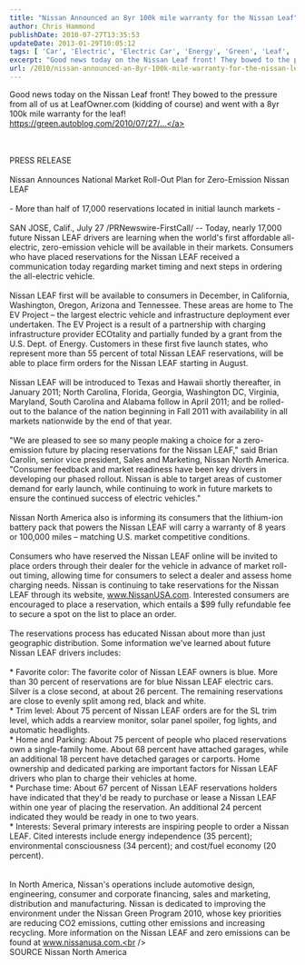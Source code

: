```yaml
---
title: "Nissan Announced an 8yr 100k mile warranty for the Nissan Leaf"
author: Chris Hammond
publishDate: 2010-07-27T13:35:53
updateDate: 2013-01-29T10:05:12
tags: [ 'Car', 'Electric', 'Electric Car', 'Energy', 'Green', 'Leaf', 'Nissan', 'Nissan Leaf' ]
excerpt: "Good news today on the Nissan Leaf front! They bowed to the pressure from all of us at LeafOwner.com (kidding of course) and went with a 8yr 100k mile warranty for the leaf! https://green.autoblog.com/2010/07/27/...   PRESS RELEASE  Nissan Announces National Market Roll-Out Plan for Zero-Emission Nissan LEAF  - More than half of 17,000 reservations located in initial launch markets -  SAN JOSE, Calif., July 27 /PRNewswire-FirstCall/ -- Today, nearly 17,000 future Nissan LEAF drivers are learning when the world's first affordable all-electric, zero-emission vehicle will be available in their markets. Consumers who have placed reservations for the Nissan LEAF received a communication today regarding market timing and next steps in ordering the all-electric vehicle.  Nissan LEAF first will be available to consumers in December, in California, Washington, Oregon, Arizona and Tennessee. These areas are home to The EV Project &ndash; the largest electric vehicle and infrastructure deployment ever undertaken. The EV Project is a result of a partnership with charging infrastructure provider ECOtality and partially funded by a grant from the U.S. Dept. of Energy. Customers in these first five launch states, who represent more than 55 percent of total Nissan LEAF reservations, will be able to place firm orders for the Nissan LEAF starting in August.  Nissan LEAF will be introduced to Texas and Hawaii shortly thereafter, in January 2011; North Carolina, Florida, Georgia, Washington DC, Virginia, Maryland, South Carolina and Alabama follow in April 2011; and be rolled-out to the balance of the nation beginning in Fall 2011 with availability in all markets nationwide by the end of that year.  \"We are pleased to see so many people making a choice for a zero-emission future by placing reservations for the Nissan LEAF,\" said Brian Carolin, senior vice president, Sales and Marketing, Nissan North America. \"Consumer feedback and market readiness have been key drivers in developing our phased rollout. Nissan is able to target areas of customer demand for early launch, while continuing to work in future markets to ensure the continued success of electric vehicles.\"  Nissan North America also is informing its consumers that the lithium-ion battery pack that powers the Nissan LEAF will carry a warranty of 8 years or 100,000 miles &ndash; matching U.S. market competitive conditions.  Consumers who have reserved the Nissan LEAF online will be invited to place orders through their dealer for the vehicle in advance of market roll-out timing, allowing time for consumers to select a dealer and assess home charging needs. Nissan is continuing to take reservations for the Nissan LEAF through its website, www.NissanUSA.com. Interested consumers are encouraged to place a reservation, which entails a $99 fully refundable fee to secure a spot on the list to place an order.  The reservations process has educated Nissan about more than just geographic distribution. Some information we've learned about future Nissan LEAF drivers includes:  * Favorite color: The favorite color of Nissan LEAF owners is blue. More than 30 percent of reservations are for blue Nissan LEAF electric cars. Silver is a close second, at about 26 percent. The remaining reservations are close to evenly split among red, black and white. * Trim level: About 75 percent of Nissan LEAF orders are for the SL trim level, which adds a rearview monitor, solar panel spoiler, fog lights, and automatic headlights. * Home and Parking: About 75 percent of people who placed reservations own a single-family home. About 68 percent have attached garages, while an additional 18 percent have detached garages or carports. Home ownership and dedicated parking are important factors for Nissan LEAF drivers who plan to charge their vehicles at home. * Purchase time: About 67 percent of Nissan LEAF reservations holders have indicated that they'd be ready to purchase or lease a Nissan LEAF within one year of placing the reservation. An additional 24 percent indicated they would be ready in one to two years. * Interests: Several primary interests are inspiring people to order a Nissan LEAF. Cited interests include energy independence (35 percent); environmental consciousness (34 percent); and cost/fuel economy (20 percent).    In North America, Nissan's operations include automotive design, engineering, consumer and corporate financing, sales and marketing, distribution and manufacturing. Nissan is dedicated to improving the environment under the Nissan Green Program 2010, whose key priorities are reducing CO2 emissions, cutting other emissions and increasing recycling. More information on the Nissan LEAF and zero emissions can be found at www.nissanusa.com.  SOURCE Nissan North America"
url: /2010/nissan-announced-an-8yr-100k-mile-warranty-for-the-nissan-leaf  # Use the generated URL with year
---
```

Good news today on the Nissan Leaf front! They bowed to the pressure from all of us at LeafOwner.com (kidding of course) and went with a 8yr 100k mile warranty for the leaf!<br /> <a href="https://green.autoblog.com/2010/07/27/nissan-announces-leaf-rollout-plans-8-year-battery-warranty/" target="_blank" rel="nofollow">https://green.autoblog.com/2010/07/27/...</a><br /> <br /> <br /> <p>PRESS RELEASE<br /> <br /> Nissan Announces National Market Roll-Out Plan for Zero-Emission Nissan LEAF<br /> <br /> - More than half of 17,000 reservations located in initial launch markets -<br /> <br /> SAN JOSE, Calif., July 27 /PRNewswire-FirstCall/ -- Today, nearly 17,000 future Nissan LEAF drivers are learning when the world's first affordable all-electric, zero-emission vehicle will be available in their markets. Consumers who have placed reservations for the Nissan LEAF received a communication today regarding market timing and next steps in ordering the all-electric vehicle.<br /> <br /> Nissan LEAF first will be available to consumers in December, in California, Washington, Oregon, Arizona and Tennessee. These areas are home to The EV Project &ndash; the largest electric vehicle and infrastructure deployment ever undertaken. The EV Project is a result of a partnership with charging infrastructure provider ECOtality and partially funded by a grant from the U.S. Dept. of Energy. Customers in these first five launch states, who represent more than 55 percent of total Nissan LEAF reservations, will be able to place firm orders for the Nissan LEAF starting in August.<br /> <br /> Nissan LEAF will be introduced to Texas and Hawaii shortly thereafter, in January 2011; North Carolina, Florida, Georgia, Washington DC, Virginia, Maryland, South Carolina and Alabama follow in April 2011; and be rolled-out to the balance of the nation beginning in Fall 2011 with availability in all markets nationwide by the end of that year.<br /> <br /> "We are pleased to see so many people making a choice for a zero-emission future by placing reservations for the Nissan LEAF," said Brian Carolin, senior vice president, Sales and Marketing, Nissan North America. "Consumer feedback and market readiness have been key drivers in developing our phased rollout. Nissan is able to target areas of customer demand for early launch, while continuing to work in future markets to ensure the continued success of electric vehicles."<br /> <br /> Nissan North America also is informing its consumers that the lithium-ion battery pack that powers the Nissan LEAF will carry a warranty of 8 years or 100,000 miles &ndash; matching U.S. market competitive conditions.<br /> <br /> Consumers who have reserved the Nissan LEAF online will be invited to place orders through their dealer for the vehicle in advance of market roll-out timing, allowing time for consumers to select a dealer and assess home charging needs. Nissan is continuing to take reservations for the Nissan LEAF through its website, www.NissanUSA.com. Interested consumers are encouraged to place a reservation, which entails a $99 fully refundable fee to secure a spot on the list to place an order.<br /> <br /> The reservations process has educated Nissan about more than just geographic distribution. Some information we've learned about future Nissan LEAF drivers includes:<br /> <br /> * Favorite color: The favorite color of Nissan LEAF owners is blue. More than 30 percent of reservations are for blue Nissan LEAF electric cars. Silver is a close second, at about 26 percent. The remaining reservations are close to evenly split among red, black and white.<br /> * Trim level: About 75 percent of Nissan LEAF orders are for the SL trim level, which adds a rearview monitor, solar panel spoiler, fog lights, and automatic headlights.<br /> * Home and Parking: About 75 percent of people who placed reservations own a single-family home. About 68 percent have attached garages, while an additional 18 percent have detached garages or carports. Home ownership and dedicated parking are important factors for Nissan LEAF drivers who plan to charge their vehicles at home.<br /> * Purchase time: About 67 percent of Nissan LEAF reservations holders have indicated that they'd be ready to purchase or lease a Nissan LEAF within one year of placing the reservation. An additional 24 percent indicated they would be ready in one to two years.<br /> * Interests: Several primary interests are inspiring people to order a Nissan LEAF. Cited interests include energy independence (35 percent); environmental consciousness (34 percent); and cost/fuel economy (20 percent). <br /> <br /> <br /> In North America, Nissan's operations include automotive design, engineering, consumer and corporate financing, sales and marketing, distribution and manufacturing. Nissan is dedicated to improving the environment under the Nissan Green Program 2010, whose key priorities are reducing CO2 emissions, cutting other emissions and increasing recycling. More information on the Nissan LEAF and zero emissions can be found at www.nissanusa.com.<br /> <br /> SOURCE Nissan North America</p>
